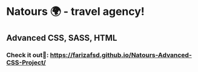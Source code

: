 # Natours 🌍 - travel agency!

## Advanced CSS, SASS, HTML

### Check it out🫡: https://farizafsd.github.io/Natours-Advanced-CSS-Project/
